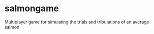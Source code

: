 salmongame
==========

Multiplayer game for simulating the trials and tribulations of an average salmon